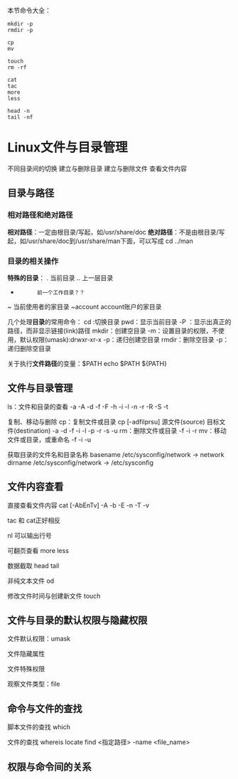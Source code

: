 本节命令大全：
```
mkdir -p
rmdir -p

cp
mv

touch
rm -rf

cat
tac
more
less

head -n 
tail -nf

```

# Linux文件与目录管理
不同目录间的切换
建立与删除目录
建立与删除文件
查看文件内容

## 目录与路径

### 相对路径和绝对路径
**相对路径**：一定由根目录/写起，如/usr/share/doc
**绝对路径**：不是由根目录/写起，如/usr/share/doc到/usr/share/man下面，可以写成 cd ../man

### 目录的相关操作
**特殊的目录**：
.           当前目录
..          上一层目录
-           前一个工作目录？？
~           当前使用者的家目录
~account    account账户的家目录

几个处理**目录**的常用命令：
cd :切换目录
pwd：显示当前目录
    -P ：显示出真正的路径，而非显示链接(link)路径
mkdir：创建空目录
    -m：设置目录的权限，不使用，默认权限(umask):drwxr-xr-x
    -p：递归创建空目录
rmdir：删除空目录
    -p：递归删除空目录

关于执行**文件路径**的变量：$PATH
echo $PATH
${PATH}

## 文件与目录管理

ls：文件和目录的查看
    -a
    -A
    -d
    -f
    -F
    -h
    -i
    -l
    -n
    -r
    -R
    -S
    -t

复制、移动与删除
cp：复制文件或目录
    cp [-adfilprsu] 源文件(source) 目标文件(destination)
    -a
    -d
    -f
    -i
    -l
    -p
    -r
    -s
    -u
rm：删除文件或目录
    -f
    -i
    -r
mv：移动文件或目录，或重命名
    -f
    -i
    -u

获取目录的文件名和目录名称
basename /etc/sysconfig/network     -> network
dirname /etc/sysconfig/network      -> /etc/sysconfig

## 文件内容查看

直接查看文件内容
cat [-AbEnTv]
    -A
    -b
    -E
    -n
    -T
    -v

tac 和 cat正好相反

nl 可以输出行号


可翻页查看
more
less

数据截取
head
tail

非纯文本文件
od

修改文件时间与创建新文件
touch

## 文件与目录的默认权限与隐藏权限

文件默认权限：umask

文件隐藏属性

文件特殊权限

观察文件类型：file

## 命令与文件的查找

脚本文件的查找
which

文件的查找
whereis
locate
find <指定路径> -name <file_name>

## 权限与命令间的关系
